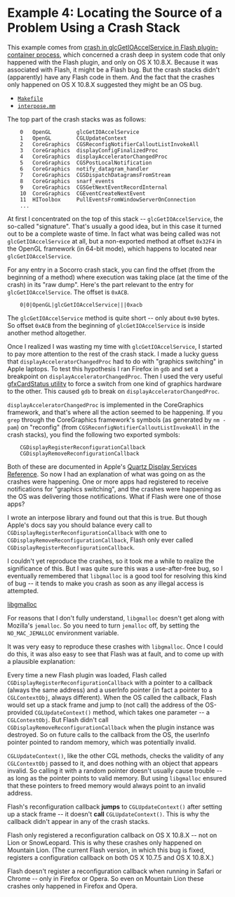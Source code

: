 # Example 4: Locating the Source of a Problem Using a Crash Stack

This example comes from [crash in glcGetIOAccelService in Flash
plugin-container
process](https://bugzilla.mozilla.org/show_bug.cgi?id=816976), which
concerned a crash deep in system code that only happened with the
Flash plugin, and only on OS X 10.8.X.  Because it was associated with
Flash, it might be a Flash bug.  But the crash stacks didn't
(apparently) have any Flash code in them.  And the fact that the
crashes only happened on OS X 10.8.X suggested they might be an OS
bug.

* [`Makefile`](examples4/Makefile)
* [`interpose.mm`](examples4/interpose.mm)

The top part of the crash stacks was as follows:

        0   OpenGL        glcGetIOAccelService    
        1   OpenGL        CGLUpdateContext      
        2   CoreGraphics  CGSReconfigNotifierCalloutListInvokeAll
        3   CoreGraphics  displayConfigFinalizedProc 
        4   CoreGraphics  displayAcceleratorChangedProc 
        5   CoreGraphics  CGSPostLocalNotification 
        6   CoreGraphics  notify_datagram_handler 
        7   CoreGraphics  CGSDispatchDatagramsFromStream 
        8   CoreGraphics  snarf_events 
        9   CoreGraphics  CGSGetNextEventRecordInternal 
        10  CoreGraphics  CGEventCreateNextEvent 
        11  HIToolbox     PullEventsFromWindowServerOnConnection
        ...

At first I concentrated on the top of this stack --
`glcGetIOAccelService`, the so-called "signature".  That's usually a
good idea, but in this case it turned out to be a complete waste of
time.  In fact what was being called was not `glcGetIOAccelService` at
all, but a non-exported method at offset `0x32F4` in the OpenGL
framework (in 64-bit mode), which happens to located near
`glcGetIOAccelService`.

For any entry in a Socorro crash stack, you can find the offset (from
the beginning of a method) where execution was taking place (at the
time of the crash) in its "raw dump".  Here's the part relevant to the
entry for `glcGetIOAccelService`.  The offset is `0xACB`.

        0|0|OpenGL|glcGetIOAccelService|||0xacb

The `glcGetIOAccelService` method is quite short -- only about `0x90`
bytes.  So offset `0xACB` from the beginning of `glcGetIOAccelService`
is inside another method altogether.

Once I realized I was wasting my time with `glcGetIOAccelService`, I
started to pay more attention to the rest of the crash stack.  I made
a lucky guess that `displayAcceleratorChangedProc` had to do with
"graphics switching" in Apple laptops.  To test this hypothesis I ran
Firefox in `gdb` and set a breakpoint on
`displayAcceleratorChangedProc`.  Then I used the very useful
[gfxCardStatus utility](http://gfx.io/) to force a switch from one
kind of graphics hardware to the other.  This caused `gdb` to break on
`displayAcceleratorChangedProc`.

`displayAcceleratorChangedProc` is implemented in the CoreGraphics
framework, and that's where all the action seemed to be happening.  If
you `grep` through the CoreGraphics framework's symbols (as generated
by `nm -pam`) on "reconfig" (from
`CGSReconfigNotifierCalloutListInvokeAll` in the crash stacks), you
find the following two exported symbols:

        CGDisplayRegisterReconfigurationCallback
        CGDisplayRemoveReconfigurationCallback

Both of these are documented in Apple's [Quartz Display Services
Reference](https://developer.apple.com/library/mac/#documentation/graphicsimaging/reference/Quartz_Services_Ref/Reference/reference.html).
So now I had an explanation of what was going on as the crashes were
happening.  One or more apps had registered to receive notifications
for "graphics switching", and the crashes were happening as the OS was
delivering those notifications.  What if Flash were one of those apps?

I wrote an interpose library and found out that this is true.  But
though Apple's docs say you should balance every call to
`CGDisplayRegisterReconfigurationCallback` with one to
`CGDisplayRemoveReconfigurationCallback`, Flash only ever called
`CGDisplayRegisterReconfigurationCallback`.

I couldn't yet reproduce the crashes, so it took me a while to realize
the significance of this.  But I was quite sure this was a
use-after-free bug, so I eventually remembered that `libgmalloc` is a
good tool for resolving this kind of bug -- it tends to make you crash
as soon as any illegal access is attempted.

[libgmalloc](http://developer.apple.com/library/mac/#technotes/tn2124/_index.html#//apple_ref/doc/uid/DTS10003391-CH1-SECGMALLOC)

For reasons that I don't fully understand, `libgmalloc` doesn't get
along with Mozilla's `jemalloc`.  So you need to turn `jemalloc` off,
by setting the `NO_MAC_JEMALLOC` environment variable.

It was very easy to reproduce these crashes with `libgmalloc`.  Once I
could do this, it was also easy to see that Flash was at fault, and to
come up with a plausible explanation:

Every time a new Flash plugin was loaded, Flash called
`CGDisplayRegisterReconfigurationCallback` with a pointer to a
callback (always the same address) and a userInfo pointer (in fact a
pointer to a `CGLContextObj`, always different).  When the OS called
the callback, Flash would set up a stack frame and jump to (not call)
the address of the OS-provided `CGLUpdateContext()` method, which
takes one parameter -- a `CGLContextObj`.  But Flash didn't call
`CGDisplayRemoveReconfigurationCallback` when the plugin instance was
destroyed.  So on future calls to the callback from the OS, the
userInfo pointer pointed to random memory, which was potentially
invalid.

`CGLUpdateContext()`, like the other CGL methods, checks the validity
of any `CGLContextObj` passed to it, and does nothing with an object
that appears invalid.  So calling it with a random pointer doesn't
usually cause trouble -- as long as the pointer points to valid
memory.  But using `libgmalloc` ensured that these pointers to freed
memory would always point to an invalid address.

Flash's reconfiguration callback **jumps** to `CGLUpdateContext()`
after setting up a stack frame -- it doesn't **call**
`CGLUpdateContext()`.  This is why the callback didn't appear in any
of the crash stacks.

Flash only registered a reconfiguration callback on OS X 10.8.X -- not
on Lion or SnowLeopard.  This is why these crashes only happened on
Mountain Lion.  (The current Flash version, in which this bug is
fixed, registers a configuration callback on both OS X 10.7.5 and OS X
10.8.X.)

Flash doesn't register a reconfiguration callback when running in
Safari or Chrome -- only in Firefox or Opera.  So even on Mountain
Lion these crashes only happened in Firefox and Opera.

